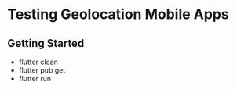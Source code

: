 # Testing Geolocation Mobile Apps

## Getting Started
- flutter clean
- flutter pub get
- flutter run

